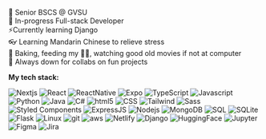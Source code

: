 🏫 Senior BSCS @ GVSU    
🌱 In-progress Full-stack Developer   
⚡Currently learning Django  
👓 Learning Mandarin Chinese to relieve stress   
🥞 Baking, feeding my 🐶🐶, watching good old movies if not at computer  
🤝 Always down for collabs on fun projects 

  
**My tech stack:**
<p>
    <img alt="Nextjs" src="https://img.shields.io/badge/Next.js-black?logo=next.js&logoColor=white" />
  <img alt="React" src="https://img.shields.io/badge/React-%2320232a.svg?logo=react&logoColor=%2361DAFB" />
  <img alt="ReactNative" src="https://img.shields.io/badge/React_Native-%2320232a.svg?logo=react&logoColor=%2361DAFB" />
  <img alt="Expo" src="https://img.shields.io/badge/Expo-000020?logo=expo&logoColor=fff" />
  <img alt="TypeScript" src="https://img.shields.io/badge/-TypeScript-007ACC?logo=typescript&logoColor=white" />
  <img alt="Javascript" src="https://img.shields.io/badge/JavaScript-F7DF1E?logo=javascript&logoColor=000" />
  <img alt="Python" src="https://img.shields.io/badge/Python-3776AB?logo=python&logoColor=white"/>
  <img alt="Java" src="https://img.shields.io/badge/Java-ED8B00?logo=openjdk&logoColor=white"/>
  <img alt="C#" src="https://custom-icon-badges.demolab.com/badge/C%23-%23239120.svg?logo=cshrp&logoColor=white"/>
  <img alt="html5" src="https://img.shields.io/badge/-HTML5-E34F26?style=flat-square&logo=html5&logoColor=white" />
  <img alt="CSS" src="https://img.shields.io/badge/CSS3-1572B6?logo=css3&logoColor=white"/>
  <img alt='Tailwind' src='https://img.shields.io/badge/Tailwind_CSS-38B2AC?logo=tailwind-css&logoColor=white' />
  <img alt='Sass' src='https://img.shields.io/badge/Sass-CC6699?&logo=sass&logoColor=white' />
  <img alt="Styled Components" src="https://img.shields.io/badge/-Styled_Components-db7092?logo=styled-components&logoColor=white" />
  <img alt="ExpressJS" src="https://img.shields.io/badge/Express.js-%23404d59.svg?logo=express&logoColor=%2361DAFB"/>
  <img alt="Nodejs" src="https://img.shields.io/badge/-Nodejs-43853d?logo=Node.js&logoColor=white" />
  <img alt="MongoDB" src="https://img.shields.io/badge/-MongoDB-13aa52?logo=mongodb&logoColor=white" />
  <img alt="SQL" src="https://img.shields.io/badge/MySQL-4479A1?logo=mysql&logoColor=fff" />
  <img alt="SQLite" src="https://img.shields.io/badge/SQLite-07405E?logo=sqlite&logoColor=white" />
  <img alt='Flask' src='https://img.shields.io/badge/Flask-000000?logo=flask&logoColor=white' />
  <img alt='Linux' src='https://img.shields.io/badge/Linux-FCC624?logo=linux&logoColor=black' />
  <img alt="git" src="https://img.shields.io/badge/-Git-F05032?logo=git&logoColor=white" />
  <img alt="aws" src="https://img.shields.io/badge/AWS-%23FF9900.svg?logo=amazon-web-services&logoColor=white" />
  <img alt='Netlify' src='https://img.shields.io/badge/Netlify-00C7B7?logo=netlify&logoColor=white' />
  <img alt='Django' src='https://img.shields.io/badge/Django-%23092E20.svg?logo=django&logoColor=white' />
  <img alt='HuggingFace' src='https://img.shields.io/badge/Hugging%20Face-FFD21E?logo=huggingface&logoColor=000' />
  <img alt='Jupyter' src='https://img.shields.io/badge/Jupyter%20Notebook-orange?logo=jupyter&logoColor=fff' />
  <img alt='Figma' src='https://img.shields.io/badge/Figma-F24E1E?logo=figma&logoColor=white' />
  <img alt='Jira' src='https://img.shields.io/badge/Jira-0052CC?logo=jira&logoColor=fff' />

</p>  
